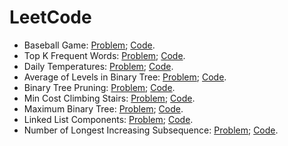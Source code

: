 # LeetCode

* Baseball Game: [Problem](https://leetcode.com/problems/baseball-game);   [Code](https://github.com/yular/Java-InterviewProblem/blob/master/LeetCode/leetcode_baseball-game.java).
* Top K Frequent Words: [Problem](https://leetcode.com/problems/top-k-frequent-words);   [Code](https://github.com/yular/Java-InterviewProblem/blob/master/LeetCode/leetcode_top-k-frequent-words.java).
* Daily Temperatures: [Problem](https://leetcode.com/problems/daily-temperatures);   [Code](https://github.com/yular/Java-InterviewProblem/blob/master/LeetCode/leetcode_daily-temperatures.java).
* Average of Levels in Binary Tree: [Problem](https://leetcode.com/problems/average-of-levels-in-binary-tree);   [Code](https://github.com/yular/Java-InterviewProblem/blob/master/LeetCode/leetcode_average-of-levels-in-binary-tree.java).
* Binary Tree Pruning: [Problem](https://leetcode.com/problems/binary-tree-pruning);   [Code](https://github.com/yular/Java-InterviewProblem/blob/master/LeetCode/leetcode_binary-tree-pruning.java).
* Min Cost Climbing Stairs: [Problem](https://leetcode.com/problems/min-cost-climbing-stairs);   [Code](https://github.com/yular/Java-InterviewProblem/blob/master/LeetCode/leetcode_min-cost-climbing-stairs.java).
* Maximum Binary Tree: [Problem](https://leetcode.com/problems/maximum-binary-tree);   [Code](https://github.com/yular/Java-InterviewProblem/blob/master/LeetCode/leetcode_maximum-binary-tree.java).
* Linked List Components: [Problem](https://leetcode.com/problems/linked-list-components);   [Code](https://github.com/yular/Java-InterviewProblem/blob/master/LeetCode/leetcode_linked-list-components.java).
* Number of Longest Increasing Subsequence: [Problem](https://leetcode.com/problems/number-of-longest-increasing-subsequence);   [Code](https://github.com/yular/Java-InterviewProblem/blob/master/LeetCode/leetcode_number-of-longest-increasing-subsequence.java).
